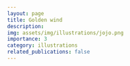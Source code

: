 ```yaml
---
layout: page
title: Golden wind
description: 
img: assets/img/illustrations/jojo.png
importance: 3
category: illustrations
related_publications: false
---
```



